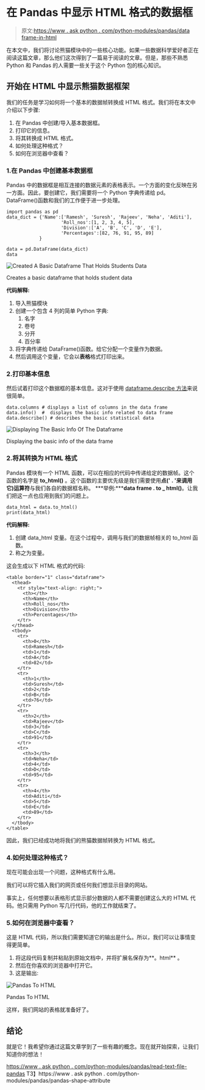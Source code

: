 # 在 Pandas 中显示 HTML 格式的数据框

> 原文:[https://www . ask python . com/python-modules/pandas/data frame-in-html](https://www.askpython.com/python-modules/pandas/dataframe-in-html)

在本文中，我们将讨论熊猫模块中的一些核心功能。如果一些数据科学爱好者正在阅读这篇文章，那么他们这次得到了一篇易于阅读的文章。但是，那些不熟悉 Python 和 Pandas 的人需要一些关于这个 Python 包的核心知识。

## 开始在 HTML 中显示熊猫数据框架

我们的任务是学习如何将一个基本的数据帧转换成 HTML 格式。我们将在本文中介绍以下步骤:

1.  在 Pandas 中创建/导入基本数据框。
2.  打印它的信息。
3.  将其转换成 HTML 格式。
4.  如何处理这种格式？
5.  如何在浏览器中查看？

### 1.在 Pandas 中创建基本数据框

Pandas 中的数据框是相互连接的数据元素的表格表示。一个方面的变化反映在另一方面。因此，要创建它，我们需要将一个 Python 字典传递给 pd。DataFrame()函数和我们的工作便于进一步处理。

```
import pandas as pd
data_dict = {'Name':['Ramesh', 'Suresh', 'Rajeev', 'Neha', 'Aditi'], 
                    'Roll_nos':[1, 2, 3, 4, 5], 
                    'Division':['A', 'B', 'C', 'D', 'E'],
                    'Percentages':[82, 76, 91, 95, 89]
            }

data = pd.DataFrame(data_dict)
data

```

![Created A Basic Dataframe That Holds Students Data](../Images/5b418edbbcab4d0ed21e0150ddac0bc1.png)

Creates a basic dataframe that holds student data

**代码解释:**

1.  导入熊猫模块
2.  创建一个包含 4 列的简单 Python 字典:
    1.  名字
    2.  卷号
    3.  分开
    4.  百分率
3.  将字典传递给 DataFrame()函数。给它分配一个变量作为数据。
4.  然后调用这个变量，它会以**表格**格式打印出来。

### 2.打印基本信息

然后试着打印这个数据框的基本信息。这对于使用 [dataframe.describe 方法](https://www.askpython.com/python-modules/pandas/dataframes-in-python)来说很简单。

```
data.columns # displays a list of columns in the data frame 
data.info()  #  displays the basic info related to data frame
data.describe() # describes the basic statistical data

```

![Displaying The Basic Info Of The Dataframe](../Images/bc6e0d6e468b40e92a6afc56f9f4aca4.png)

Displaying the basic info of the data frame

### 2.将其转换为 HTML 格式

Pandas 模块有一个 HTML 函数，可以在相应的代码中传递给定的数据帧。这个函数的名字是 **to_html()** 。这个函数的主要优先级是我们需要使用**点(' . '来调用它)运算符**与我们各自的数据框名称。 ***举例:*****data frame . to _ html()**。让我们把这一点也应用到我们的问题上。

```
data_html = data.to_html()
print(data_html)

```

**代码解释:**

1.  创建 data_html 变量。在这个过程中，调用与我们的数据帧相关的 to_html 函数。
2.  称之为变量。

这会生成以下 HTML 格式的代码:

```
<table border="1" class="dataframe">
  <thead>
    <tr style="text-align: right;">
      <th></th>
      <th>Name</th>
      <th>Roll_nos</th>
      <th>Division</th>
      <th>Percentages</th>
    </tr>
  </thead>
  <tbody>
    <tr>
      <th>0</th>
      <td>Ramesh</td>
      <td>1</td>
      <td>A</td>
      <td>82</td>
    </tr>
    <tr>
      <th>1</th>
      <td>Suresh</td>
      <td>2</td>
      <td>B</td>
      <td>76</td>
    </tr>
    <tr>
      <th>2</th>
      <td>Rajeev</td>
      <td>3</td>
      <td>C</td>
      <td>91</td>
    </tr>
    <tr>
      <th>3</th>
      <td>Neha</td>
      <td>4</td>
      <td>D</td>
      <td>95</td>
    </tr>
    <tr>
      <th>4</th>
      <td>Aditi</td>
      <td>5</td>
      <td>E</td>
      <td>89</td>
    </tr>
  </tbody>
</table>

```

因此，我们已经成功地将我们的熊猫数据帧转换为 HTML 格式。

### 4.如何处理这种格式？

现在可能会出现一个问题，这种格式有什么用。

我们可以将它插入我们的网页或任何我们想显示目录的网站。

事实上，任何想要以表格形式显示部分数据的人都不需要创建这么大的 HTML 代码。他只需用 Python 写几行代码，他的工作就结束了。

### 5.如何在浏览器中查看？

这是 HTML 代码，所以我们需要知道它的输出是什么。所以，我们可以让事情变得更简单。

1.  将这段代码复制并粘贴到原始文档中，并将扩展名保存为**。html** 。
2.  然后在你喜欢的浏览器中打开它。
3.  这是输出:

![Pandas To HTML](../Images/f09c3c1dcf942f7deb80bc8a4b52f0a4.png)

Pandas To HTML

这样，我们网站的表格就准备好了。

## 结论

就是它！我希望你通过这篇文章学到了一些有趣的概念。现在就开始探索，让我们知道你的想法！

[https://www . ask python . com/python-modules/pandas/read-text-file-pandas](https://www.askpython.com/python-modules/pandas/read-text-file-pandas) T3】https://www . ask python . com/python-modules/pandas/pandas-shape-attribute